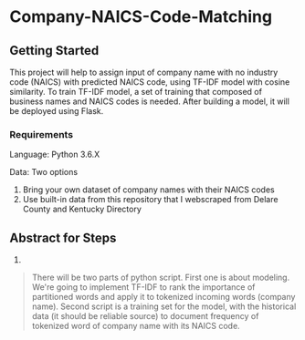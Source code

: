 # Company-NAICS-Code-Matching

## Getting Started
This project will help to assign input of company name with no industry code (NAICS) with predicted NAICS code, using TF-IDF model with cosine similarity. To train TF-IDF model, a set of training that composed of business names and NAICS codes is needed. After building a model, it will be deployed using Flask.

### Requirements
Language: Python 3.6.X

Data: Two options
1. Bring your own dataset of company names with their NAICS codes 
2. Use built-in data from this repository that I webscraped from Delare County and Kentucky Directory
 
## Abstract for Steps
1. 
> There will be two parts of python script. First one is about modeling. We're going to implement TF-IDF to rank the importance of partitioned words and apply it to tokenized incoming words (company name). Second script is a training set for the model, with the historical data (it should be reliable source) to document frequency of tokenized word of company name with its NAICS code. 




